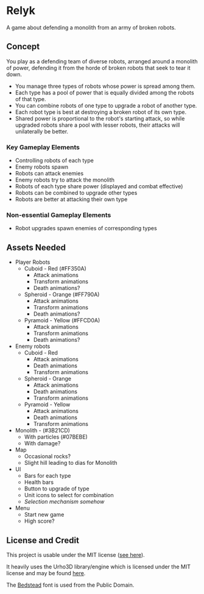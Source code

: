 # Relyk

A game about defending a monolith from an army of broken robots.

## Concept

You play as a defending team of diverse robots, arranged around a monolith of
power, defending it from the horde of broken robots that seek to tear it down.

* You manage three types of robots whose power is spread among them.
* Each type has a pool of power that is equally divided among the robots of
  that type.
* You can combine robots of one type to upgrade a robot of another type.
* Each robot type is best at destroying a broken robot of its own type.
* Shared power is proportional to the robot's starting attack, so while upgraded
  robots share a pool with lesser robots, their attacks will unilaterally be
  better.

### Key Gameplay Elements
* Controlling robots of each type
* Enemy robots spawn
* Robots can attack enemies
* Enemy robots try to attack the monolith
* Robots of each type share power (displayed and combat effective)
* Robots can be combined to upgrade other types
* Robots are better at attacking their own type

### Non-essential Gameplay Elements
* Robot upgrades spawn enemies of corresponding types

## Assets Needed
* Player Robots
	* Cuboid - Red (#FF350A)
		* Attack animations
		* Transform animations
		* Death animations?
	* Spheroid - Orange (#FF790A)
		* Attack animations
		* Transform animations
		* Death animations?
	* Pyramoid - Yellow (#FFCD0A)
		* Attack animations
		* Transform animations
		* Death animations?
* Enemy robots
	* Cuboid - Red
		* Attack animations
		* Death animations
		* Transform animations
	* Spheroid - Orange
		* Attack animations
		* Death animations
		* Transform animations
	* Pyramoid - Yellow
		* Attack animations
		* Death animations
		* Transform animations
* Monolith - (#3B21CD)
	* With particles (#07BEBE)
	* With damage?
* Map
	* Occasional rocks?
	* Slight hill leading to dias for Monolith
* UI
	* Bars for each type
	* Health bars
	* Button to upgrade of type
	* Unit icons to select for combination
	* *Selection mechanism somehow*
* Menu
	* Start new game
	* High score?

## License and Credit

This project is usable under the MIT license ([see here](License.md)).

It heavily uses the Urho3D library/engine which is licensed under the MIT license and may be found [here](https://urho3d.github.io/).

The [Bedstead](https://fontlibrary.org/en/font/bedstead) font is used from the Public Domain.